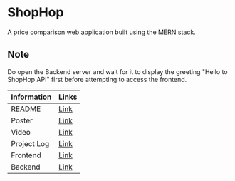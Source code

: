 # ShopHop
A price comparison web application built using the MERN stack.

## Note
Do open the Backend server and wait for it to display the greeting "Hello to ShopHop API" first before attempting to access the
frontend.

| Information | Links|
| --- | --- |
| README | [Link](https://docs.google.com/document/d/1H7JOCpQ5OAtGrIciA-CQJ8qwRTSO9jOImZdv7CpbRWc/edit?usp=sharing)|
| Poster | [Link](https://drive.google.com/file/d/1tC7H1pMi3B6YpBSMSBBeISvIzBRzZWgb/view?usp=sharing) |
| Video | [Link](https://youtu.be/2S7ypJP8-Hc) |
| Project Log | [Link](https://docs.google.com/document/d/1QkehlFau_v0ky4fq87W9xUBDP3JLt0vYWGQWe4XM6pY/edit?usp=sharing) |
| Frontend | [Link](https://shophop-orbital.netlify.app) |
| Backend | [Link](https://shophopserver.herokuapp.com) |
